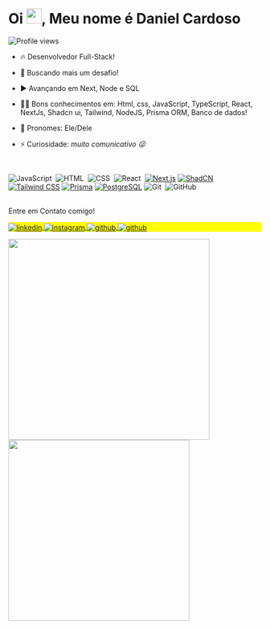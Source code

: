 
<h1 align="left"> Oi <img src="https://raw.githubusercontent.com/kaueMarques/kaueMarques/master/hi.gif" height="30px">, Meu nome é Daniel Cardoso</h1>
<p align="left"> <img src="https://komarev.com/ghpvc/?username=dandevcard&color=yellow" alt="Profile views" /> </p>

- 🔥 Desenvolvedor Full-Stack!

- 🔭 Buscando mais um desafio!

- ▶️  Avançando em Next, Node e SQL

- 👨‍💻 Bons conhecimentos em: Html, css, JavaScript, TypeScript, React, NextJs, Shadcn ui, Tailwind, NodeJS, Prisma ORM, Banco de dados!

- 💬 Pronomes: Ele/Dele

- ⚡ Curiosidade: *muito comunicativo 😜*

<br>

![JavaScript](https://img.shields.io/badge/-JavaScript-05122A?style=flat&logo=javascript)&nbsp;
![HTML](https://img.shields.io/badge/-HTML-05122A?style=flat&logo=HTML5)&nbsp;
![CSS](https://img.shields.io/badge/-CSS-05122A?style=flat&logo=CSS3&logoColor=1572B6)&nbsp;
![React](https://img.shields.io/badge/-React-05122A?style=flat&logo=react)&nbsp; 
[![Next.js](https://img.shields.io/badge/-Next.js-000000?style=flat&logo=next.js)](https://nextjs.org/)
[![ShadCN](https://img.shields.io/badge/-ShadCN-111827?style=flat&logo=tailwindcss)](https://ui.shadcn.dev/) </br>
[![Tailwind CSS](https://img.shields.io/badge/-TailwindCSS-06B6D4?style=flat&logo=tailwindcss)](https://tailwindcss.com/) 
[![Prisma](https://img.shields.io/badge/-Prisma-2D3748?style=flat&logo=prisma)](https://www.prisma.io/)
[![PostgreSQL](https://img.shields.io/badge/-PostgreSQL-4169E1?style=flat&logo=postgresql&logoColor=white)](https://www.postgresql.org/)
![Git](https://img.shields.io/badge/-Git-05122A?style=flat&logo=git)&nbsp;
![GitHub](https://img.shields.io/badge/-GitHub-05122A?style=flat&logo=github)&nbsp;

<br>
Entre em Contato comigo!
<p align="left" style="background:yellow">
<a href="https://www.linkedin.com/in/daniel-cardoso-de-loiola-799a97300/" target="_blank">
  <img align="center" src="https://img.shields.io/badge/-daniel_kard-05122A?style=flat&logo=linkedin&logoColor=white" alt="linkedin"/>
</a>
<a href="https://www.instagram.com/daniel_kard/" target="_blank">
 <img align="center" src="https://img.shields.io/badge/-daniel_kard-05122A?style=flat&logo=instagram" alt="instagram"/>
</a>
<a href="https://github.com/Dandevcard" target="_blank">
 <img align="center" src="https://img.shields.io/badge/-Dan_dev_card-05122A?style=flat&logo=github" alt="github"/>
</a>
  <a href="https://www.facebook.com/pablo.nuss/about" target="_blank">
 <img align="center" src="https://img.shields.io/badge/-Daniel_Cardoso-05122A?style=flat&logo=facebook" alt="github"/>
</a>
</p>
<div align="start" >
  <img src="https://github-readme-stats.vercel.app/api?username=dandevcard&show_icons=true&theme=vision-friendly-dark" width="400"/>
  <img src="https://github-readme-stats.vercel.app/api/top-langs/?username=dandevcard&layout=compact&theme=vision-friendly-dark" width="360"/>
</div>




<br>
<br>





















